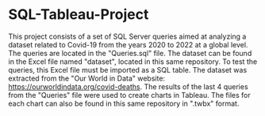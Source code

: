 # SQL-Tableau-Project
This project consists of a set of SQL Server queries aimed at analyzing a dataset related to Covid-19 from the years 2020 to 2022 at a global level. The queries are located in the "Queries.sql" file. The dataset can be found in the Excel file named "dataset", located in this same repository. To test the queries, this Excel file must be imported as a SQL table. The dataset was extracted from the "Our World in Data" website: https://ourworldindata.org/covid-deaths. The results of the last 4 queries from the "Queries" file were used to create charts in Tableau. The files for each chart can also be found in this same repository in ".twbx" format.


